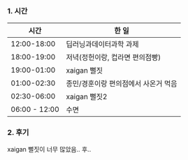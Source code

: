 ### 1. 시간

| 시간          | 한 일                                |
| ------------- | ------------------------------------ |
| 12:00-18:00   | 딥러닝과데이터과학 과제              |
| 18:00-19:00   | 저녁(정헌이랑, 컵라면 편의점빵)      |
| 19:00-01:00   | xaigan 뻘짓                          |
| 01:00-02:30   | 종민/경훈이랑 편의점에서 사온거 먹음 |
| 02:30-06:00   | xaigan 뻘짓2                         |
| 06:00 - 12:00 | 수면                                 |

### 2. 후기

xaigan 뻘짓이 너무 많았음.. 후..
